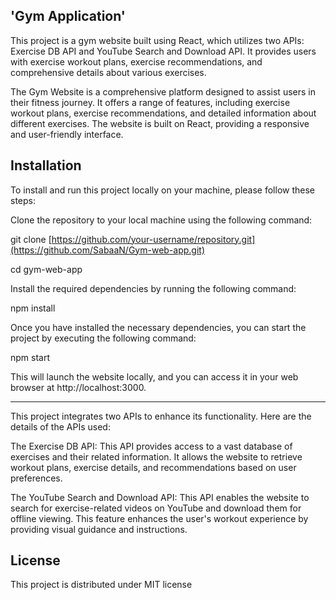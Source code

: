## 'Gym Application'

This project is a gym website built using React, which utilizes two APIs: Exercise DB API and YouTube Search and Download API. It provides users with exercise workout plans, exercise recommendations, and comprehensive details about various exercises.


The Gym Website is a comprehensive platform designed to assist users in their fitness journey. It offers a range of features, including exercise workout plans, exercise recommendations, and detailed information about different exercises. The website is built on React, providing a responsive and user-friendly interface.

## Installation

To install and run this project locally on your machine, please follow these steps:

Clone the repository to your local machine using the following command:

git clone [https://github.com/your-username/repository.git](https://github.com/SabaaN/Gym-web-app.git)

cd gym-web-app

Install the required dependencies by running the following command:

npm install

Once you have installed the necessary dependencies, you can start the project by executing the following command:

npm start

This will launch the website locally, and you can access it in your web browser at http://localhost:3000.


-----------------------------------------------------------------------------------------------------------------------------------------------------------------------------------------


This project integrates two APIs to enhance its functionality. Here are the details of the APIs used:

The Exercise DB API: This API provides access to a vast database of exercises and their related information. It allows the website to retrieve workout plans, exercise details, and recommendations based on user preferences.


The YouTube Search and Download API: This API enables the website to search for exercise-related videos on YouTube and download them for offline viewing. This feature enhances the user's workout experience by providing visual guidance and instructions.

## License

This project is distributed under MIT license

